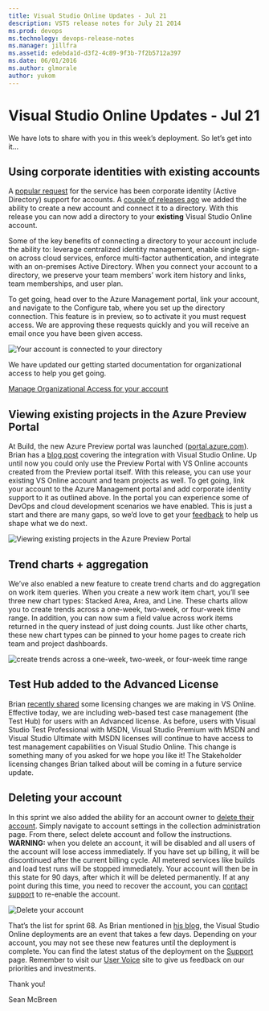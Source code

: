 ```yaml
---
title: Visual Studio Online Updates - Jul 21
description: VSTS release notes for July 21 2014
ms.prod: devops
ms.technology: devops-release-notes
ms.manager: jillfra
ms.assetid: edebda1d-d3f2-4c89-9f3b-7f2b5712a397
ms.date: 06/01/2016
ms.author: glmorale
author: yukom
---
```


# Visual Studio Online Updates - Jul 21

We have lots to share with you in this week’s deployment. So let’s get into it…

## Using corporate identities with existing accounts

A [popular request](http://visualstudio.uservoice.com/forums/121579-visual-studio/suggestions/2605763-adfs-federated-authentication-for-visual-studio-on) for the service has been corporate identity (Active Directory) support for accounts. A [couple of releases ago](may-20-team-services.md) we added the ability to create a new account and connect it to a directory. With this release you can now add a directory to your **existing** Visual Studio Online account.

Some of the key benefits of connecting a directory to your account include the ability to: leverage centralized identity management, enable single sign-on across cloud services, enforce multi-factor authentication, and integrate with an on-premises Active Directory. When you connect your account to a directory, we preserve your team members’ work item history and links, team memberships, and user plan.

To get going, head over to the Azure Management portal, link your account, and navigate to the Configure tab, where you set up the directory connection. This feature is in preview, so to activate it you must request access. We are approving these requests quickly and you will receive an email once you have been given access.

![Your account is connected to your directory](_img/7_21_01.png)

We have updated our getting started documentation for organizational access to help you get going.

[Manage Organizational Access for your account](https://visualstudio.microsoft.com/get-started/manage-organization-access-for-your-account-vs)

## Viewing existing projects in the Azure Preview Portal

At Build, the new Azure Preview portal was launched ([portal.azure.com](http://portal.azure.com/)). Brian has a [blog post](http://blogs.msdn.com/b/bharry/archive/2014/04/03/visual-studio-online-integration-in-the-azure-portal.aspx) covering the integration with Visual Studio Online. Up until now you could only use the Preview Portal with VS Online accounts created from the Preview portal itself. With this release, you can use your existing VS Online account and team projects as well. To get going, link your account to the Azure Management portal and add corporate identity support to it as outlined above. In the portal you can experience some of DevOps and cloud development scenarios we have enabled. This is just a start and there are many gaps, so we’d love to get your [feedback](http://feedback.azure.com/forums/223579-windows-azure-portal-preview) to help us shape what we do next.

![Viewing existing projects in the Azure Preview Portal](_img/7_21_02.png)

## Trend charts + aggregation

We’ve also enabled a new feature to create trend charts and do aggregation on work item queries. When you create a new work item chart, you’ll see three new chart types: Stacked Area, Area, and Line. These charts allow you to create trends across a one-week, two-week, or four-week time range. In addition, you can now sum a field value across work items returned in the query instead of just doing counts. Just like other charts, these new chart types can be pinned to your home pages to create rich team and project dashboards.

![create trends across a one-week, two-week, or four-week time range](_img/7_21_03.png)

## Test Hub added to the Advanced License

Brian [recently shared](http://blogs.msdn.com/b/bharry/archive/2014/07/09/upcoming-vs-online-licensing-changes.aspx) some licensing changes we are making in VS Online. Effective today, we are including web-based test case management (the Test Hub) for users with an Advanced license. As before, users with Visual Studio Test Professional with MSDN, Visual Studio Premium with MSDN and Visual Studio Ultimate with MSDN licenses will continue to have access to test management capabilities on Visual Studio Online. This change is something many of you asked for we hope you like it! The Stakeholder licensing changes Brian talked about will be coming in a future service update.

## Deleting your account

In this sprint we also added the ability for an account owner to [delete their account](https://visualstudio.microsoft.com/get-started/delete-your-account-vs). Simply navigate to account settings in the collection administration page. From there, select delete account and follow the instructions. **WARNING:** when you delete an account, it will be disabled and all users of the account will lose access immediately. If you have set up billing, it will be discontinued after the current billing cycle. All metered services like builds and load test runs will be stopped immediately. Your account will then be in this state for 90 days, after which it will be deleted permanently. If at any point during this time, you need to recover the account, you can [contact support](https://visualstudio.microsoft.com/support/cloud-services-assisted-support-vs) to re-enable the account.

![Delete your account](_img/7_21_04.png)

That’s the list for sprint 68. As Brian mentioned in [his blog](http://blogs.msdn.com/b/bharry/archive/2014/05/01/visual-studio-online-update-may-1st.aspx), the Visual Studio Online deployments are an event that takes a few days. Depending on your account, you may not see these new features until the deployment is complete. You can find the latest status of the deployment on the [Support](https://visualstudio.microsoft.com/support/support-overview-vs) page. Remember to visit our [User Voice](https://visualstudio.uservoice.com/forums/330519-vso) site to give us feedback on our priorities and investments.

Thank you!

Sean McBreen
